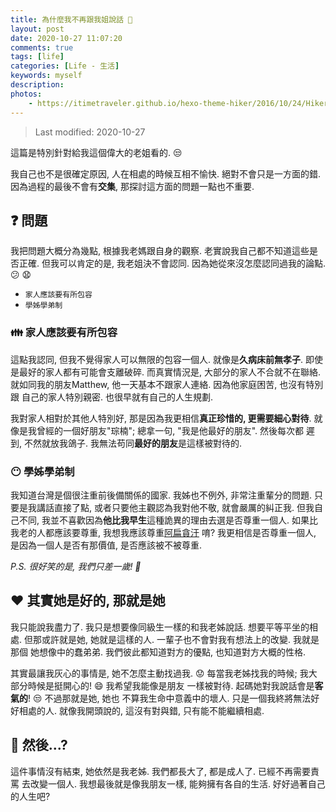 ```yaml
---
title: 為什麼我不再跟我姐說話 👧
layout: post
date: 2020-10-27 11:07:20
comments: true
tags: [life]
categories: [Life - 生活]
keywords: myself
description: 
photos:
	- https://itimetraveler.github.io/hexo-theme-hiker/2016/10/24/Hiker%E4%B8%BB%E9%A2%98%E9%A2%84%E8%A7%88/homepage-index.png
---
```


> Last modified: 2020-10-27

這篇是特別針對給我這個偉大的老姐看的. 😒

我自己也不是很確定原因, 人在相處的時候互相不愉快. 絕對不會只是一方面的錯.
因為過程的最後不會有**交集**, 那探討這方面的問題一點也不重要.

## ❓ 問題

我把問題大概分為幾點, 根據我老媽跟自身的觀察.
老實說我自己都不知道這些是否正確. 但我可以肯定的是, 我老姐決不會認同.
因為她從來沒怎麼認同過我的論點. 😕 😧

* `家人應該要有所包容`
* `學姊學弟制`

### 👪 家人應該要有所包容

這點我認同, 但我不覺得家人可以無限的包容一個人. 就像是**久病床前無孝子**.
即使是最好的家人都有可能會支離破碎. 而真實情況是, 大部分的家人不合就不在聯絡.
就如同我的朋友Matthew, 他一天基本不跟家人連絡. 因為他家庭困苦, 也沒有特別跟
自己的家人特別親密. 也很早就有自己的人生規劃.

我對家人相對於其他人特別好, 那是因為我更相信**真正珍惜的, 更需要細心對待**.
就像是我曾經的一個好朋友"琮楠"; 總拿一句, "我是他最好的朋友". 然後每次都
遲到, 不然就放我鴿子. 我無法苟同**最好的朋友**是這樣被對待的.

### 😶 學姊學弟制

我知道台灣是個很注重前後備關係的國家. 我姊也不例外, 非常注重輩分的問題.
只要是我講話直接了點, 或者只要他主觀認為我對他不敬, 就會嚴厲的糾正我.
但我自己不同, 我並不喜歡因為**他比我早生**這種詭異的理由去選是否尊重一個人.
如果比我老的人都應該要尊重, 我想我應該尊重[阿扁貪汙](https://zh.wikipedia.org/wiki/%E9%99%B3%E6%B0%B4%E6%89%81%E5%AE%B6%E5%BA%AD%E5%AF%86%E5%B8%B3%E6%A1%88)
唷? 我更相信是否尊重一個人, 是因為一個人是否有那價值, 是否應該被不被尊重.

*P.S. 很好笑的是, 我們只差一歲! 😬*

## ❤️ 其實她是好的, 那就是她

我只能說我盡力了. 我只是想要像同級生一樣的和我老姊說話. 想要平等平坐的相處.
但那或許就是她, 她就是這樣的人. 一輩子也不會對我有想法上的改變. 我就是那個
她想像中的蠢弟弟. 我們彼此都知道對方的優點, 也知道對方大概的性格.

其實最讓我灰心的事情是, 她不怎麼主動找過我. 😟 每當我老姊找我的時候;
我大部分時候是挺開心的! 😄 我希望我能像是朋友
一樣被對待. 起碼她對我說話會是**客氣的**! 😒 不過那就是她, 她也
不算我生命中意義中的壞人. 只是一個我終將無法好好相處的人. 就像我開頭說的,
這沒有對與錯, 只有能不能繼續相處.

## 👋 然後...?

這件事情沒有結束, 她依然是我老姊. 我們都長大了, 都是成人了. 已經不再需要責罵
去改變一個人. 我想最後就是像我朋友一樣, 能夠擁有各自的生活. 好好過著自己的人生吧?

